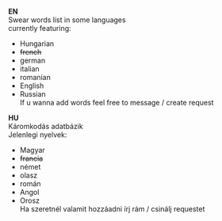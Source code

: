 **EN**  
Swear words list in some languages  
currently featuring:  
- Hungarian
- ~~french~~
- german
- italian
- romanian  
- English  
- Russian  
If u wanna add words feel free to message / create request  
  
**HU**  
Káromkodás adatbázik  
Jelenlegi nyelvek:  
- Magyar
- ~~francia~~
- német
- olasz
- román  
- Angol  
- Orosz  
Ha szeretnél valamit hozzáadni írj rám / csinálj requestet  
